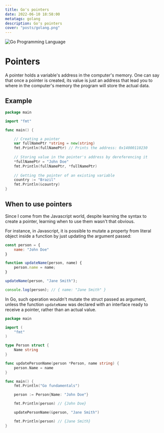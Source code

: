 ```yaml
---
title: Go's pointers
date: 2022-06-10 18:58:00
metatags: golang
description: Go's pointers
cover: "posts/golang.png"
---
```


![Go Programming Language](/posts/golang.png)

# Pointers

A pointer holds a variable's address in the computer's memory. One can say that once a pointer is created, its value is just an address that lead you to where in the computer's memory the program will store the actual data.

## Example

```go
package main

import "fmt"

func main() {

	// Creating a pointer
	var fullNamePtr *string = new(string)
	fmt.Println(fullNamePtr) // Prints the address: 0x14000110230
	
	// Storing value in the pointer's address by dereferencing it
	*fullNamePtr = "John Doe"
	fmt.Println(fullNamePtr, *fullNamePtr)
	
	// Getting the pointer of an existing variable
	country := "Brazil"
	fmt.Println(&country)
}
```

## When to use pointers

Since I come from the Javascript world, despite learning the syntax to create a pointer, learning when to use them wasn't that obvious.

For instance, in Javascript, it is possible to mutate a property from literal object inside a function by just updating the argument passed:

```javascript
const person = {
	name: "John Doe"
}

function updateName(person, name) {
	person.name = name;
}

updateName(person, "Jane Smith");

console.log(person); // { name: "Jane Smith" }
```

In Go, such operation wouldn't mutate the struct passed as argument, unless the function `updateName` was declared with an interface ready to receive a pointer, rather than an actual value.

```go
package main

import (
	"fmt"
)

type Person struct {
	Name string
}

func updatePersonName(person *Person, name string) {
	person.Name = name
}

func main() {
	fmt.Println("Go fundamentals")

	person := Person{Name: "John Doe"}

	fmt.Println(person) // {John Doe}

	updatePersonName(&person, "Jane Smith")

	fmt.Println(person) // {Jane Smith}
}

```